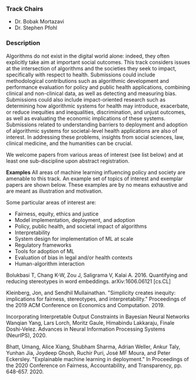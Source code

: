 ### Track Chairs
- Dr. Bobak Mortazavi
- Dr. Stephen Pfohl

### Description
Algorithms do not exist in the digital world alone: indeed, they often explicitly take aim at important social outcomes. This track considers issues at the intersection of algorithms and the societies they seek to impact, specifically with respect to health. Submissions could include methodological contributions such as algorithmic development and performance evaluation for policy and public health applications, combining clinical and non-clinical data, as well as detecting and measuring bias. Submissions could also include impact-oriented research such as determining how algorithmic systems for health may introduce, exacerbate, or reduce inequities and inequalities, discrimination, and unjust outcomes, as well as evaluating the economic implications of these systems. Submissions related to understanding barriers to deployment and adoption of algorithmic systems for societal-level health applications are also of interest. In addressing these problems, insights from social sciences, law, clinical medicine, and the humanities can be crucial.

We welcome papers from various areas of interest (see list below) and at least one sub-discipline upon abstract registration. 

<!-- ### Areas of interest
- Fairness, equity, ethics and justice
- Model implementation, deployment, and adoption
- Policy, public health, and societal impact of algorithms
- Interpretability
- System design for implementation of ML at scale
- Regulatory frameworks
- Tools for adoption of ML
- Evaluation of bias in legal and/or health contexts
- Human-algorithm interaction -->

**Examples**
All areas of machine learning influencing policy and society are amenable to this track. An example set of topics of interest and exemplar papers are shown below. These examples are by no means exhaustive and are meant as illustration and motivation.

Some particular areas of interest are:

- Fairness, equity, ethics and justice
- Model implementation, deployment, and adoption
- Policy, public health, and societal impact of algorithms
- Interpretability
- System design for implementation of ML at scale
- Regulatory frameworks
- Tools for adoption of ML
- Evaluation of bias in legal and/or health contexts
- Human-algorithm interaction


Bolukbasi T, Chang K-W, Zou J, Saligrama V, Kalai A. 2016. Quantifying and reducing stereotypes in word embeddings. arXiv:1606.06121 [cs.CL]

Kleinberg, Jon, and Sendhil Mullainathan. "Simplicity creates inequity: implications for fairness, stereotypes, and interpretability." Proceedings of the 2019 ACM Conference on Economics and Computation. 2019.

Incorporating Interpretable Output Constraints in Bayesian Neural Networks
Wanqian Yang, Lars Lorch, Moritz Gaule, Himabindu Lakkaraju, Finale Doshi-Velez.
Advances in Neural Information Processing Systems (NeurIPS), 2020.

Bhatt, Umang, Alice Xiang, Shubham Sharma, Adrian Weller, Ankur Taly, Yunhan Jia, Joydeep Ghosh, Ruchir Puri, José MF Moura, and Peter Eckersley. "Explainable machine learning in deployment." In Proceedings of the 2020 Conference on Fairness, Accountability, and Transparency, pp. 648-657. 2020.
